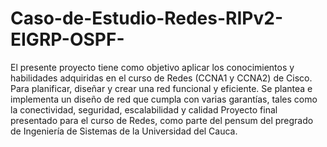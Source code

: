# Caso-de-Estudio-Redes-RIPv2-EIGRP-OSPF-
El presente proyecto tiene como objetivo aplicar los conocimientos y habilidades adquiridas en el curso de Redes (CCNA1 y CCNA2) de Cisco. Para planificar, diseñar y crear una red funcional y eficiente. Se plantea e implementa un diseño de red que cumpla con varias garantías, tales como la conectividad, seguridad, escalabilidad y calidad
Proyecto final presentado para el curso de Redes, como parte del pensum del pregrado de Ingeniería de Sistemas de la Universidad del Cauca.
